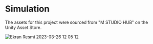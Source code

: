 # Simulation
The assets for this project were sourced from "M STUDIO HUB" on the Unity Asset Store.

![Ekran Resmi 2023-03-26 12 05 12](https://user-images.githubusercontent.com/57351922/227766046-e61e7617-c31f-4bfb-a42a-538e13eb6df2.png)
